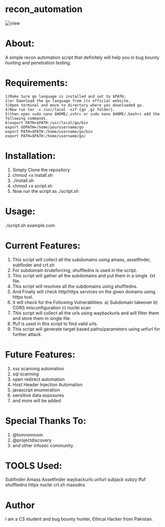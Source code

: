 # recon_automation
![view](https://user-images.githubusercontent.com/82051128/114009556-ae259f80-987c-11eb-998c-6eb7765ffa8a.PNG)
# About:
A simple recon automation script that definitely will help you in bug bounty hunting and penetration testing.
# Requirements:
    1)Make Sure go language is installed and set to $PATH.
    2)or Download the go language from its official website.
    3)Open terminal and move to directory where you downloaded go.
    4)Now run tar -c /usr/local -xzf {go .gz folder}.
    5)then open sudo nano $HOME/.zshrc or sudo nano $HOME/.bashrc add the following commands.
    6)export PATH=$PATH:/usr/local/go/bin 
    export GOPATH=/home/yourusername/go   
    export PATH=$PATH:/home/username/go/bin 
    export PATH=$PATH:/home/username/go/  

# Installation:
1)  Simply Clone the repository
2)  chmod +x install.sh
3)  ./install.sh
4)  chmod +x script.sh
5)  Now run the script as ./script.sh


# Usage:
./script.sh example.com

# Current Features:
1) This script will collect all the subdomains using amass, assetfinder, subfinder and crt.sh
2) For subdomain bruteforcing, shuffledns is used in the script.
3) This script will gather all the subdomains and put them in a single .txt file.
4) This script will resolves all the subdomains using shuffledns.
5) And Finally will check http/https services on the given domains using httpx tool.
6) It will check for the Following Vulnerablities:
    a) Subdomain takeover
    b) CORS misconfiguration
    c) nuclei scan
7) This script will collect all the urls using waybackurls and will filter them and store them in single file.
8) ffuf is used in this script to find valid urls.
9) This script will generate target based paths/parameters using unfurl for further attack.

# Future Features:
1) xss scanning automation
2) sql scanning
3) open redirect automation
4) Host Header Injection Automation
5) javascript enumeration
6) sensitive data exposures
7) and more will be added 

# Special Thanks To:
1) @tomnomnom
2) @projectdiscovery
3) and other infosec community.

# TOOLS Used:
Subfinder
Amass
Assetfinder
waybackurls
unfurl
subjack
subzy
ffuf
shuffledns
httpx
nuclei
crt.sh
massdns

# Author
I am a CS student and bug bounty hunter, Ethical Hacker from Pakistan.
